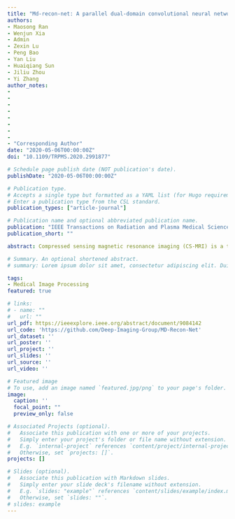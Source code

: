 ```yaml
---
title: "Md-recon-net: A parallel dual-domain convolutional neural network for compressed sensing mri"
authors:
- Maosong Ran
- Wenjun Xia
- Admin
- Zexin Lu
- Peng Bao
- Yan Liu
- Huaiqiang Sun
- Jiliu Zhou
- Yi Zhang
author_notes:
- 
- 
- 
- 
- 
-
- 
-
- "Corresponding Author"
date: "2020-05-06T00:00:00Z"
doi: "10.1109/TRPMS.2020.2991877"

# Schedule page publish date (NOT publication's date).
publishDate: "2020-05-06T00:00:00Z"

# Publication type.
# Accepts a single type but formatted as a YAML list (for Hugo requirements).
# Enter a publication type from the CSL standard.
publication_types: ["article-journal"]

# Publication name and optional abbreviated publication name.
publication: "IEEE Transactions on Radiation and Plasma Medical Sciences, vol. 5, no. 1, pp. 120-135, 2020"
publication_short: ""

abstract: Compressed sensing magnetic resonance imaging (CS-MRI) is a theoretical framework that can accurately reconstruct images from undersampled k-space data with a much lower sampling rate than the one set by the classical Nyquist-Shannon sampling theorem. Therefore, CS-MRI can efficiently accelerate acquisition time and relieve the psychological burden on patients while maintaining high imaging quality. The problems with traditional CS-MRI reconstruction are solved by iterative numerical solvers, which usually suffer from expensive computational cost and the lack of accurate handcrafted priori. In this article, inspired by deep learning's (DL's) fast inference and excellent end-to-end performance, we propose a novel cascaded convolutional neural network called MRI dual-domain reconstruction network (MD-Recon-Net) to facilitate fast and accurate magnetic resonance imaging reconstruction. Especially, different from existing DL-based methods, which operate on single domain data or both domains in a certain order, our proposed MD-Recon-Net contains two parallel and interactive branches that simultaneously perform on k-space and spatial domain data, exploring the latent relationship between k-space and the spatial domain. The simulated experimental results show that the proposed method not only achieves competitive visual effects to several state-of-the-art methods but also outperforms other DL-based methods in terms of model scale and computational cost.

# Summary. An optional shortened abstract.
# summary: Lorem ipsum dolor sit amet, consectetur adipiscing elit. Duis posuere tellus ac convallis placerat. Proin tincidunt magna sed ex sollicitudin condimentum.

tags:
- Medical Image Processing
featured: true

# links:
# - name: ""
#   url: ""
url_pdf: https://ieeexplore.ieee.org/abstract/document/9084142
url_code: 'https://github.com/Deep-Imaging-Group/MD-Recon-Net'
url_dataset: ''
url_poster: ''
url_project: ''
url_slides: ''
url_source: ''
url_video: ''

# Featured image
# To use, add an image named `featured.jpg/png` to your page's folder. 
image:
  caption: ''
  focal_point: ""
  preview_only: false

# Associated Projects (optional).
#   Associate this publication with one or more of your projects.
#   Simply enter your project's folder or file name without extension.
#   E.g. `internal-project` references `content/project/internal-project/index.md`.
#   Otherwise, set `projects: []`.
projects: []

# Slides (optional).
#   Associate this publication with Markdown slides.
#   Simply enter your slide deck's filename without extension.
#   E.g. `slides: "example"` references `content/slides/example/index.md`.
#   Otherwise, set `slides: ""`.
# slides: example
---
```


<!-- {{% callout note %}}
Click the *Cite* button above to demo the feature to enable visitors to import publication metadata into their reference management software.
{{% /callout %}}

{{% callout note %}}
Create your slides in Markdown - click the *Slides* button to check out the example.
{{% /callout %}}

Add the publication's **full text** or **supplementary notes** here. You can use rich formatting such as including [code, math, and images](https://docs.hugoblox.com/content/writing-markdown-latex/). -->
